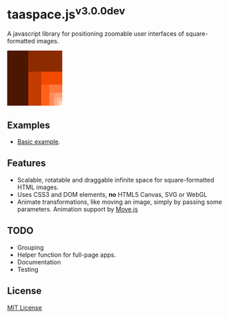 # taaspace.js<sup>v3.0.0dev</sup>

A javascript library for positioning zoomable user interfaces of square-formatted images.

![taaspace.js Logo](docs/taaspace-logo-128.png?raw=true)

## Examples

- [Basic example](https://rawgithub.com/taataa/taaspace/master/examples/basic.html).

## Features

- Scalable, rotatable and draggable infinite space for square-formatted HTML images.
- Uses CSS3 and DOM elements, **no** HTML5 Canvas, SVG or WebGL
- Animate transformations, like moving an image, simply by passing some parameters. Animation support by [Move.js](http://visionmedia.github.io/move.js/)

## TODO

- Grouping
- Helper function for full-page apps.
- Documentation
- Testing

## License

[MIT License](../blob/master/LICENSE)
